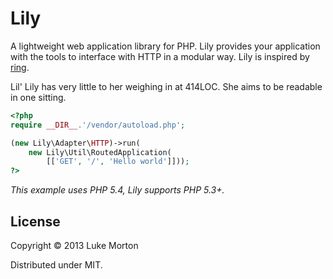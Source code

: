 # Lily

A lightweight web application library for PHP. Lily provides
your application with the tools to interface with HTTP in a
modular way. Lily is inspired by [ring][1].

Lil' Lily has very little to her weighing in at 414LOC. She
aims to be readable in one sitting.

[1]: https://github.com/ring-clojure/ring

```php
<?php
require __DIR__.'/vendor/autoload.php';

(new Lily\Adapter\HTTP)->run(
    new Lily\Util\RoutedApplication(
        [['GET', '/', 'Hello world']]));
?>
```

*This example uses PHP 5.4, Lily supports PHP 5.3+.*

## License

Copyright © 2013 Luke Morton

Distributed under MIT.
